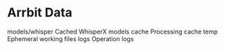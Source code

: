 ﻿# Arrbit Data

models/whisper Cached WhisperX models
cache Processing cache
temp Ephemeral working files
logs Operation logs
